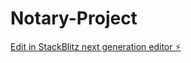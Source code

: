 # Notary-Project

[Edit in StackBlitz next generation editor ⚡️](https://stackblitz.com/~/github.com/Donroyce1945/Notary-Project)